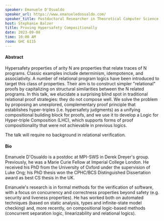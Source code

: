 ```yaml
---
speaker: Emanuele D'Osualdo
speaker_url: https://www.emanueledosualdo.com/
speaker_title: Postdoctoral Researcher in Theoretical Computer Science at MPI-SWS Saarbrücken
host: Stephanie Balzer
title: Proving Hypersafety Compositionally
date: 2023-09-08
time: 10:00 AM
room: GHC 6115
---
```


#### Abstract

Hypersafety properties of arity N are properties that relate traces
of N programs. Classic examples include determinism, idempotence, and
associativity. A number of relational program logics have been introduced to
target this class of properties. Their aim is to construct simpler "relational"
proofs by capitalizing on structural similarities between the N
related programs.
In this talk, we elucidate a surprising blind spot in traditional
relational proof strategies: they do not compose well.
We solve the problem by proposing an unexplored, complementary
proof principle that establishes hyper-triples (i.e. hypersafety judgments) as
a unifying compositional building block for proofs, and we use it to develop a
Logic for Hyper-triple Composition (LHC), which supports forms of proof
compositionality that were not achievable in previous logics.

The talk will require no background in relational verification.

#### Bio

Emanuele D'Osualdo is a postdoc at MPI-SWS in Derek Dreyer's group.
Previously, he was a Marie Curie Fellow at Imperial College London. He
received his PhD from the University of Oxford under the supervision
of Luke Ong; his PhD thesis won the CPHC/BCS Distinguished
Dissertation award as best CS thesis in the UK.

Emanuele's research is in formal methods for the verification of
software, with a focus on concurrency and correctness properties
beyond safety (e.g. security and liveness properties). He has worked
both on automated techniques (based on static analysis, types and
infinite-state model checking) and, more recently, on compositional
logic-based methods (concurrent separation logic, linearizability and
relational logics).

